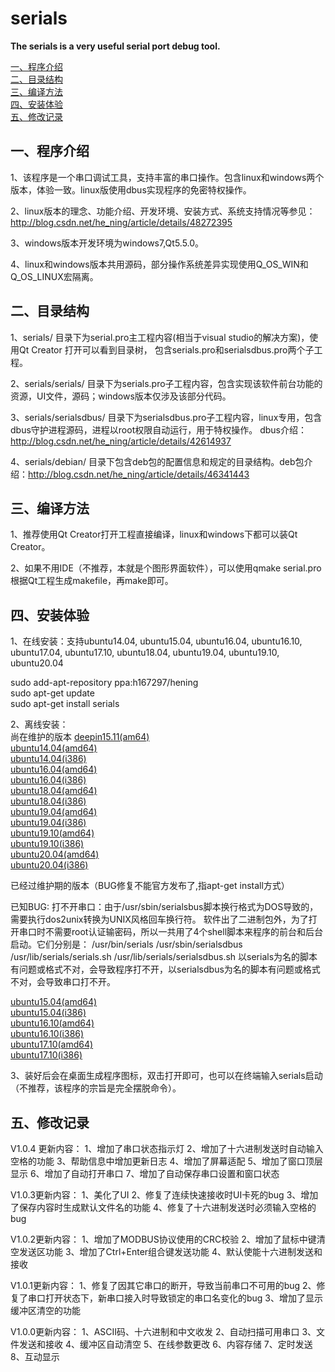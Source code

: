 # serials

**The serials is a very useful serial port debug tool.**

[一、程序介绍](#1) <br />
[二、目录结构](#2) <br />
[三、编译方法](#3) <br />
[四、安装体验](#4) <br />
[五、修改记录](#5) <br />


<h2 id='1'> 一、程序介绍 </h2>

1、该程序是一个串口调试工具，支持丰富的串口操作。包含linux和windows两个版本，体验一致。linux版使用dbus实现程序的免密特权操作。

2、linux版本的理念、功能介绍、开发环境、安装方式、系统支持情况等参见：http://blog.csdn.net/he_ning/article/details/48272395

3、windows版本开发环境为windows7,Qt5.5.0。

4、linux和windows版本共用源码，部分操作系统差异实现使用Q_OS_WIN和Q_OS_LINUX宏隔离。

<h2 id='2'> 二、目录结构 </h2>

1、serials/ 目录下为serial.pro主工程内容(相当于visual studio的解决方案)，使用Qt Creator 打开可以看到目录树，
   包含serials.pro和serialsdbus.pro两个子工程。
   
2、serials/serials/ 目录下为serials.pro子工程内容，包含实现该软件前台功能的资源，UI文件，源码；windows版本仅涉及该部分代码。

3、serials/serialsdbus/ 目录下为serialsdbus.pro子工程内容，linux专用，包含dbus守护进程源码，进程以root权限自动运行，用于特权操作。
   dbus介绍：http://blog.csdn.net/he_ning/article/details/42614937
   
4、serials/debian/ 目录下包含deb包的配置信息和规定的目录结构。deb包介绍：http://blog.csdn.net/he_ning/article/details/46341443

<h2 id='3'> 三、编译方法 </h2>

1、推荐使用Qt Creator打开工程直接编译，linux和windows下都可以装Qt Creator。

2、如果不用IDE（不推荐，本就是个图形界面软件），可以使用qmake serial.pro 根据Qt工程生成makefile，再make即可。

<h2 id='4'> 四、安装体验 </h2>

1、在线安装：支持ubuntu14.04, ubuntu15.04, ubuntu16.04, ubuntu16.10, ubuntu17.04, ubuntu17.10, ubuntu18.04, ubuntu19.04, ubuntu19.10,  ubuntu20.04 <br />

   sudo add-apt-repository ppa:h167297/hening<br />
   sudo apt-get update<br /> 
   sudo apt-get install serials<br />
   
2、离线安装：<br />
尚在维护的版本
[deepin15.11(am64)](https://download.csdn.net/download/h167297/11935889)<br />
[ubuntu14.04(amd64)](https://launchpad.net/~h167297/+archive/ubuntu/hening/+files/serials_1.0.13~trusty_amd64.deb)<br />
[ubuntu14.04(i386)](https://launchpad.net/~h167297/+archive/ubuntu/hening/+files/serials_1.0.13~trusty_i386.deb)<br />
[ubuntu16.04(amd64)](https://launchpad.net/~h167297/+archive/ubuntu/hening/+files/serials_1.0.13~xenial_amd64.deb)<br />
[ubuntu16.04(i386)](https://launchpad.net/~h167297/+archive/ubuntu/hening/+files/serials_1.0.13~xenial_i386.deb)<br />
[ubuntu18.04(amd64)](https://launchpad.net/~h167297/+archive/ubuntu/hening/+files/serials_1.0.13~bionic_amd64.deb)<br />
[ubuntu18.04(i386)](https://launchpad.net/~h167297/+archive/ubuntu/hening/+files/serials_1.0.13~bionic_i386.deb)<br />
[ubuntu19.04(amd64)](https://launchpad.net/~h167297/+archive/ubuntu/hening/+files/serials_1.0.13~disco_amd64.deb)<br />
[ubuntu19.04(i386)](https://launchpad.net/~h167297/+archive/ubuntu/hening/+files/serials_1.0.13~disco_i386.deb)<br />
[ubuntu19.10(amd64)](https://launchpad.net/~h167297/+archive/ubuntu/hening/+files/serials_1.0.13~eoan_amd64.deb)<br />
[ubuntu19.10(i386)](https://launchpad.net/~h167297/+archive/ubuntu/hening/+files/serials_1.0.13~eoan_i386.deb)<br />
[ubuntu20.04(amd64)](https://launchpad.net/~h167297/+archive/ubuntu/hening/+files/serials_1.0.13~focal_amd64.deb)<br />
[ubuntu20.04(i386)](https://launchpad.net/~h167297/+archive/ubuntu/hening/+files/serials_1.0.13~focal_i386.deb)<br />

已经过维护期的版本（BUG修复不能官方发布了,指apt-get install方式）

已知BUG:
打不开串口：由于/usr/sbin/serialsbus脚本换行格式为DOS导致的，需要执行dos2unix转换为UNIX风格回车换行符。
软件出了二进制包外，为了打开串口时不需要root认证输密码，所以一共用了4个shell脚本来程序的前台和后台启动。它们分别是：
/usr/bin/serials
/usr/sbin/serialsdbus
/usr/lib/serials/serials.sh
/usr/lib/serials/serialsdbus.sh
以serials为名的脚本有问题或格式不对，会导致程序打不开，以serialsdbus为名的脚本有问题或格式不对，会导致串口打不开。

[ubuntu15.04(amd64)](https://launchpad.net/~h167297/+archive/ubuntu/hening/+files/serials_1.0.5vivid_amd64.deb)<br />
[ubuntu15.04(i386)](https://launchpad.net/~h167297/+archive/ubuntu/hening/+files/serials_1.0.5vivid_i386.deb)<br />
[ubuntu16.10(amd64)](https://launchpad.net/~h167297/+archive/ubuntu/hening/+files/serials_1.0.5yakkety_amd64.deb)<br />
[ubuntu16.10(i386)](https://launchpad.net/~h167297/+archive/ubuntu/hening/+files/serials_1.0.5yakkety_i386.deb)<br />
[ubuntu17.10(amd64)](https://launchpad.net/~h167297/+archive/ubuntu/hening/+files/serials_1.0.11~artful_amd64.deb)<br />
[ubuntu17.10(i386)](https://launchpad.net/~h167297/+archive/ubuntu/hening/+files/serials_1.0.11~artful_i386.deb)<br />

3、装好后会在桌面生成程序图标，双击打开即可，也可以在终端输入serials启动（不推荐，该程序的宗旨是完全摆脱命令）。

<h2 id='5'> 五、修改记录 </h2>

V1.0.4 更新内容：
1、增加了串口状态指示灯
2、增加了十六进制发送时自动输入空格的功能
3、帮助信息中增加更新日志
4、增加了屏幕适配
5、增加了窗口顶层显示
6、增加了自动打开串口
7、增加了自动保存串口设置和窗口状态

V1.0.3更新内容：
1、美化了UI
2、修复了连续快速接收时UI卡死的bug
3、增加了保存内容时生成默认文件名的功能
4、修复了十六进制发送时必须输入空格的bug

V1.0.2更新内容：
1、增加了MODBUS协议使用的CRC校验
2、增加了鼠标中键清空发送区功能
3、增加了Ctrl+Enter组合键发送功能
4、默认使能十六进制发送和接收

V1.0.1更新内容：
1、修复了因其它串口的断开，导致当前串口不可用的bug
2、修复了串口打开状态下，新串口接入时导致锁定的串口名变化的bug
3、增加了显示缓冲区清空的功能

V1.0.0更新内容：
1、ASCII码、十六进制和中文收发
2、自动扫描可用串口
3、文件发送和接收
4、缓冲区自动清空
5、在线参数更改
6、内容存储
7、定时发送
8、互动显示
